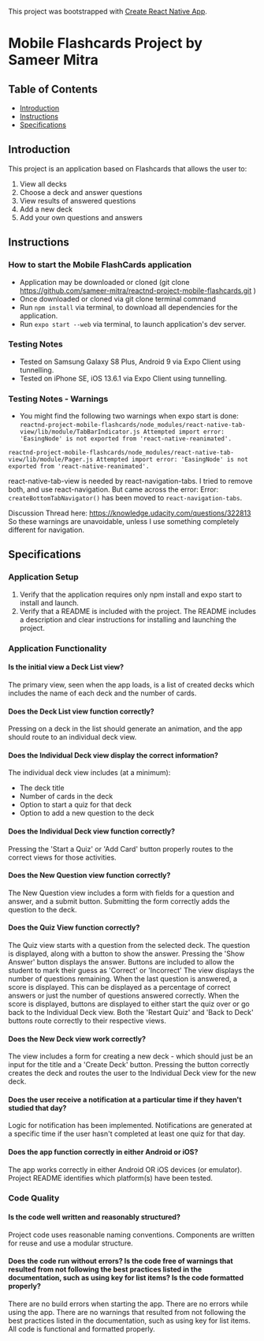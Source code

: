 This project was bootstrapped with [Create React Native App](https://github.com/expo/create-react-native-app).

# Mobile Flashcards Project by Sameer Mitra



## Table of Contents

- [Introduction](#introduction)
- [Instructions](#instructions)
- [Specifications](#specifications)



## Introduction

This project is an application based on Flashcards that allows the user to:
1. View all decks
2. Choose a deck and answer questions
3. View results of answered questions
4. Add a new deck
5. Add your own questions and answers



## Instructions
### How to start the Mobile FlashCards application
- Application may be downloaded or cloned (git clone https://github.com/sameer-mitra/reactnd-project-mobile-flashcards.git )
- Once downloaded or cloned via git clone terminal command
- Run `npm install` via terminal, to download all dependencies for the application.
- Run `expo start --web` via terminal, to launch application's dev server.

### Testing Notes
 - Tested on Samsung Galaxy S8 Plus, Android 9 via Expo Client using tunnelling.
 - Tested on iPhone SE, iOS 13.6.1 via Expo Client using tunnelling.

### Testing Notes - Warnings
- You might find the following two warnings when expo start is done:
`reactnd-project-mobile-flashcards/node_modules/react-native-tab-view/lib/module/TabBarIndicator.js
Attempted import error: 'EasingNode' is not exported from 'react-native-reanimated'.`

`reactnd-project-mobile-flashcards/node_modules/react-native-tab-view/lib/module/Pager.js
Attempted import error: 'EasingNode' is not exported from 'react-native-reanimated'.`

react-native-tab-view is needed by react-navigation-tabs. I tried to remove both, and use react-navigation.
But came across the error:
Error: `createBottomTabNavigator()` has been moved to `react-navigation-tabs`.

Discussion Thread here:
https://knowledge.udacity.com/questions/322813
So these warnings are unavoidable, unless I use something completely different for navigation.



## Specifications
### Application Setup
1. Verify that the application requires only npm install and expo start to install and launch.
2. Verify that a README is included with the project. The README includes a description and clear instructions for installing and launching the project.

### Application Functionality
#### Is the initial view a Deck List view?
The primary view, seen when the app loads, is a list of created decks which includes the name of each deck and the number of cards.

#### Does the Deck List view function correctly?
Pressing on a deck in the list should generate an animation, and the app should route to an individual deck view.

#### Does the Individual Deck view display the correct information?
The individual deck view includes (at a minimum):
 - The deck title
 - Number of cards in the deck
 - Option to start a quiz for that deck
 - Option to add a new question to the deck

#### Does the Individual Deck view function correctly?
Pressing the 'Start a Quiz' or 'Add Card' button properly routes to the correct views for those activities.

#### Does the New Question view function correctly?
The New Question view includes a form with fields for a question and answer, and a submit button.
Submitting the form correctly adds the question to the deck.

#### Does the Quiz View function correctly?
The Quiz view starts with a question from the selected deck.
The question is displayed, along with a button to show the answer.
Pressing the 'Show Answer' button displays the answer.
Buttons are included to allow the student to mark their guess as 'Correct' or 'Incorrect'
The view displays the number of questions remaining.
When the last question is answered, a score is displayed. This can be displayed as a percentage of correct answers or just the number of questions answered correctly.
When the score is displayed, buttons are displayed to either start the quiz over or go back to the Individual Deck view.
Both the 'Restart Quiz' and 'Back to Deck' buttons route correctly to their respective views.

#### Does the New Deck view work correctly?
The view includes a form for creating a new deck - which should just be an input for the title and a 'Create Deck' button.
Pressing the button correctly creates the deck and routes the user to the Individual Deck view for the new deck.

#### Does the user receive a notification at a particular time if they haven't studied that day?
Logic for notification has been implemented. Notifications are generated at a specific time if the user hasn't completed at least one quiz for that day.

#### Does the app function correctly in either Android or iOS?
The app works correctly in either Android OR iOS devices (or emulator).
Project README identifies which platform(s) have been tested.

### Code Quality
#### Is the code well written and reasonably structured?
Project code uses reasonable naming conventions. Components are written for reuse and use a modular structure.

#### Does the code run without errors? Is the code free of warnings that resulted from not following the best practices listed in the documentation, such as using key for list items? Is the code formatted properly?
There are no build errors when starting the app. There are no errors while using the app. There are no warnings that resulted from not following the best practices listed in the documentation, such as using key for list items. All code is functional and formatted properly.
